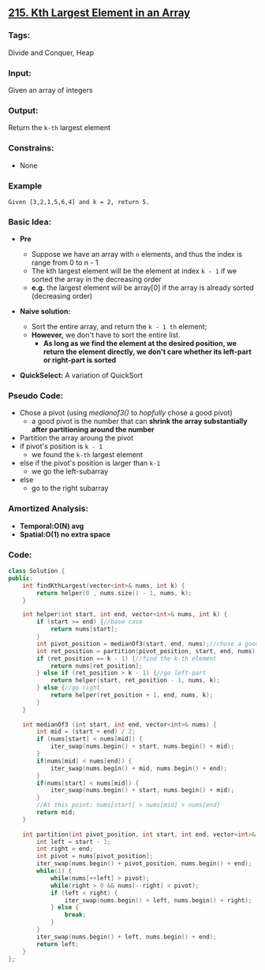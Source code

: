 ## [215. Kth Largest Element in an Array](https://leetcode.com/problems/kth-largest-element-in-an-array/description/)
### Tags:
Divide and Conquer, Heap
### Input:
Given an array of integers
### Output:
Return the `k-th` largest element
### Constrains:
- None

### Example
```
Given [3,2,1,5,6,4] and k = 2, return 5.
```
### Basic Idea:
- __Pre__
    - Suppose we have an array with `n` elements, and thus the index is range from 0 to n - 1 
    - The kth largest element will be the element at index `k - 1` if we sorted the array in the decreasing order 
    - __e.g.__ the largest element will be array[0] if the array is already sorted (decreasing order)
- __Naive solution:__
    - Sort the entire array, and return the `k - 1 th` element;
    - __However,__ we don't have to sort the entire list.
        - __As long as we find the element at the desired position, we return the element directly, we don't care whether its left-part or right-part is sorted__

- __QuickSelect:__ A variation of QuickSort


### Pseudo Code:
- Chose a pivot (using _medianof3()_ to _hopfully_ chose a good pivot)
    - a good pivot is the number that can __shrink the array substantially after partitioning around the number__
- Partition the array aroung the pivot
- if pivot's position is `k - 1`
    - we found the `k-th` largest element
- else if the pivot's position is larger than `k-1`
    - we go the left-subarray
- else
    - go to the right subarray
### Amortized Analysis:
- __Temporal:O(N) avg__
- __Spatial:O(1) no extra space__

### Code:
```c++
class Solution {
public:
    int findKthLargest(vector<int>& nums, int k) {
        return helper(0 , nums.size() - 1, nums, k);
    }

    int helper(int start, int end, vector<int>& nums, int k) {
        if (start >= end) {//base case
            return nums[start];
        }
        int pivot_position = medianOf3(start, end, nums);//chose a good pivot
        int ret_position = partition(pivot_position, start, end, nums);//partion around the pivot
        if (ret_position == k - 1) {//find the k-th element
            return nums[ret_position];
        } else if (ret_position > k - 1) {//go left-part
            return helper(start, ret_position - 1, nums, k);
        } else {//go right
            return helper(ret_position + 1, end, nums, k);
        }
    }
    
    int medianOf3 (int start, int end, vector<int>& nums) {
        int mid = (start + end) / 2;
        if (nums[start] < nums[mid]) {
            iter_swap(nums.begin() + start, nums.begin() + mid);
        }
        if(nums[mid] < nums[end]) {
            iter_swap(nums.begin() + mid, nums.begin() + end);
        }
        if(nums[start] < nums[mid]) {
            iter_swap(nums.begin() + start, nums.begin() + mid);
        }
        //At this point: nums[start] > nums[mid] > nums[end]
        return mid;
    }
    
    int partition(int pivot_position, int start, int end, vector<int>& nums) {
        int left = start - 1;
        int right = end;
        int pivot = nums[pivot_position];
        iter_swap(nums.begin() + pivot_position, nums.begin() + end);
        while(1) {
            while(nums[++left] > pivot);
            while(right > 0 && nums[--right] < pivot);
            if (left < right) {
                iter_swap(nums.begin() + left, nums.begin() + right);
            } else {
                break;
            }
        }
        iter_swap(nums.begin() + left, nums.begin() + end);
        return left;
    }
};
``` 